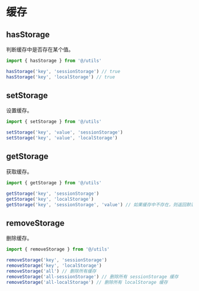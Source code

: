 # 缓存

## hasStorage

判断缓存中是否存在某个值。

```ts
import { hasStorage } from '@/utils'

hasStorage('key', 'sessionStorage') // true
hasStorage('key', 'localStorage') // true
```

## setStorage

设置缓存。

```ts
import { setStorage } from '@/utils'

setStorage('key', 'value', 'sessionStorage')
setStorage('key', 'value', 'localStorage')
```

## getStorage

获取缓存。

```ts
import { getStorage } from '@/utils'

getStorage('key', 'sessionStorage')
getStorage('key', 'localStorage')
getStorage('key', 'sessionStorage', 'value') // 如果缓存中不存在，则返回默认值
```

## removeStorage

删除缓存。

```ts
import { removeStorage } from '@/utils'

removeStorage('key', 'sessionStorage')
removeStorage('key', 'localStorage')
removeStorage('all') // 删除所有缓存
removeStorage('all-sessionStorage') // 删除所有 sessionStorage 缓存
removeStorage('all-localStorage') // 删除所有 localStorage 缓存
```
